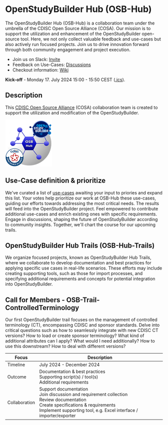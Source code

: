 # OpenStudyBuilder Hub (OSB-Hub)

The OpenStudyBuilder Hub (OSB-Hub) is a collaboration team under the umbrella of the CDISC Open Source Alliance (COSA). Our mission is to support the utilization and enhancement of the OpenStudyBuilder open-source tool. Here, we not only collect valuable feedback and use-cases but also actively run focused projects. Join us to drive innovation forward through both community engagement and project execution.

- Join us on Slack: [Invite](https://join.slack.com/t/osb-mdr/shared_invite/zt-2iwjqjg76-r0NW6pRH5GnGQQ~~izLc_A)
- Feedback on Use-Cases: [Discussions](https://github.com/cdisc-org/osb-hub/discussions/categories/use-cases)
- Checkout information: [Wiki](https://github.com/cdisc-org/osb-hub/wiki)

**Kick-off** - Monday 17. July 2024 15:00 - 15:50 CEST ([.ics](./other/2024-07-15-OSB-Hub-OSB-Trail-ControlledTerminology.ics)).

## Description

This [CDISC Open Source Alliance](https://cosa.cdisc.org/) (COSA) collaboration team is created to support the utilization and modification of the OpenStudyBuilder. 

![Project Logo](./img/OSB-Hub-Logo_150.png)

## Use-Case definition & prioritize

We've curated a list of [use-cases](https://github.com/cdisc-org/osb-hub/discussions/categories/use-cases) awaiting your input to priories and expand this list. Your votes help prioritize our work at OSB-Hub these use-cases, guiding our efforts towards addressing the most critical needs. The results will feed into the OpenStudyBuilder project. Feel empowered to contribute additional use-cases and enrich existing ones with specific requirements. Engage in discussions, shaping the future of OpenStudyBuilder according to community insights. Together, we'll chart the course for our upcoming trails.

## OpenStudyBuilder Hub Trails (OSB-Hub-Trails)

We organize focused projects, known as OpenStudyBuilder Hub Trails, where we collaborate to develop documentation and best practices for applying specific use cases in real-life scenarios. These efforts may include creating supporting tools, such as those for import processes, and specifying additional requirements and concepts for potential integration into OpenStudyBuilder.

## Call for Members - OSB-Trail-ControlledTerminology

Our first OpenStudyBuilder trail focuses on the management of controlled terminology (CT), encompassing CDISC and sponsor standards. Delve into critical questions such as how to seamlessly integrate with new CDISC CT versions? How to load or create sponsor terminology? What kind of additional attributes can I apply? What would I need additionally? How to use this downstream? How to deal with different versions?

Focus | Description
-- | --
Timeline | July 2024 - December 2024
Outcome	| Documentation & best practices<br/>Supporting script(s) / tool(s)<br/>Additional requirements
Collaboration | Support documentation<br/>Join discussion and requirement collection<br/>Review documentation<br/>Create specifications & requirements<br/>Implement supporting tool, e.g. Excel interface / importer/exporter